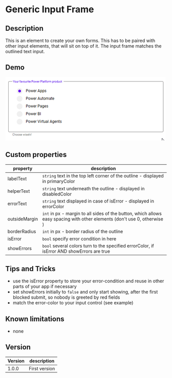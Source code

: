 # Generic Input Frame

## Description

This is an element to create your own forms. This has to be paired with other input elements, that will sit on top of it.
The input frame matches the outlined text input.

## Demo

![GenericInputFram](../assets/cmp_MD_genericInputFrame.gif)

## Custom properties

| property | description |
| --- | --- |
| labelText | `string` text in the top left corner of the outline - displayed in primaryColor |
| helperText | `string` text underneath the outline - displayed in disabledColor |
| errorText | `string` text displayed in case of isError - displayed in errorColor |
| outsideMargin | `int` in px - margin to all sides of the button, which allows easy spacing with other elements (don't use 0, otherwise ) |
| borderRadius | `int` in px - border radius of the outline |
| isError | `bool` specify error condition in here |
| showErrors | `bool` several colors turn to the specified errorColor, if isError AND showErrors are true |

## Tips and Tricks

* use the isError property to store your error-condition and reuse in other parts of your app if necessary
* set showErrors initially to `false` and only start showing, after the first blocked submit, so nobody is greeted by red fields
* match the error-color to your input control (see example)

## Known limitations

* none

## Version

| Version | description |
| --- | --- |
| 1.0.0 | First version |
